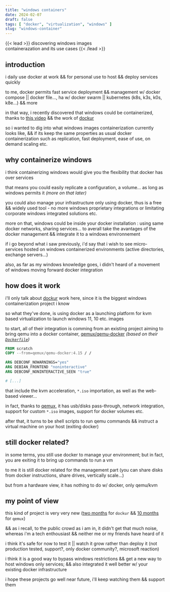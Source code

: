 ```yaml
---
title: "windows containers"
date: 2024-02-07
draft: false
tags: [ "docker", "virtualization", "windows" ]
slug: "windows-container"
---
```


<!-- prologue -->

{{< lead >}}
discovering windows images   
containerazation and its use cases
{{< /lead >}}

<!-- sources -->

<!--
https://github.com/dockur/windows
https://www.youtube.com/watch?v=xhGYobuG508
-->

<!-- article -->

## introduction

i daily use docker at work && for personal use to host && deploy services quickly

to me, docker permits fast service deployment && management w/ docker compose || docker file..., ha w/ docker swarm || kubernetes (k8s, k3s, k0s, k8e...) && more

in that way, i recently discovered that windows could be containerized, thanks to [this video](https://www.youtube.com/watch?v=xhGYobuG508) && the work of [dockur](https://github.com/dockur/)

so i wanted to dig into what windows images containerization currently looks like, && if its keep the same properties as usual docker containerization such as replication, fast deployment, ease of use, on demand scaling etc.

## why containerize windows

i think containerizing windows would give you the flexibility that docker has over services

that means you could easily replicate a configuration, a volume... as long as windows permits it *(more on that later)*

you could also manage your infrastructure only using docker, thus is a free && widely used tool - no more windows proprietary integrations or limitating corporate windows integrated solutions etc.

more on that, windows could be inside your docker installation : using same docker networks, sharing services... to averall take the avantages of the docker management && integrate it to a windows environnement

if i go beyond what i saw previously, i'd say that i wish to see micro-services hosted on windows containerized environments (active directories, exchange servers...)

also, as far as my windows knowledge goes, i didn't heard of a movement of windows moving forward docker integration 

## how does it work

i'll only talk about [dockur](https://github.com/dockur/) work here, since it is the biggest windows containerization project i know

so what they've done, is using docker as a launching platform for kvm based virtualization to launch windows 11, 10 etc. images

to start, all of their integration is comming from an existing project aiming to bring qemu into a docker container, [qemux/qemu-docker](https://github.com/qemus/qemu-docker) *(based on their [`Dockerfile`](https://github.com/dockur/windows/blob/master/Dockerfile))*

```dockerfile {linenos=table, hl_lines=[2], linenostart=1}
FROM scratch
COPY --from=qemux/qemu-docker:4.15 / /

ARG DEBCONF_NOWARNINGS="yes"
ARG DEBIAN_FRONTEND "noninteractive"
ARG DEBCONF_NONINTERACTIVE_SEEN "true"

# [...]
```

that include the kvm acceleration, `*.iso` importation, as well as the web-based viewer...

in fact, thanks to [qemux](https://github.com/qemus), it has usb/disks pass-through, network integration, support for custom `*.iso` images, support for docker volumes etc.

after that, it turns to be shell scripts to run qemu commands && instruct a virtual machine on your host (exiting docker)

## still docker related?

in some terms, you still use docker to manage your environment; but in fact, you are exiting it to bring up commands to run a vm

to me it is still docker related for the management part (you can share disks from docker instructions, share drives, vertically scale...)

but from a hardware view, it has nothing to do w/ docker, only qemu/kvm

## my point of view

this kind of project is very very new ([two months](https://api.github.com/repos/dockur/windows) for `dockur` && [10 months](https://api.github.com/repos/qemus/qemu-docker) for `qemux`)

&& as i recall, to the public crowd as i am in, it didn't get that much noise, whereas i'm a tech enthousiast && neither me or my friends have heard of it

i think it's safe for now to test it || watch it grow rather than deploy it (not production tested, support?, only docker community?, microsoft reaction)

i think it is a good way to bypass windows restrictions && get a new way to host windows only services; && also integrated it well better w/ your existing docker infrastructure

i hope these projects go well near future, i'll keep watching them && support them